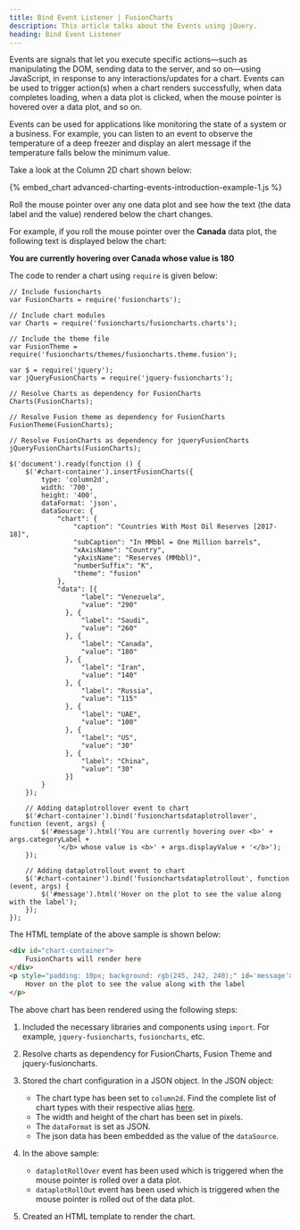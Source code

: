 ```yaml
---
title: Bind Event Listener | FusionCharts
description: This article talks about the Events using jQuery.
heading: Bind Event Listener
---
```


Events are signals that let you execute specific actions—such as manipulating the DOM, sending data to the server, and so on—using JavaScript, in response to any interactions/updates for a chart. Events can be used to trigger action(s) when a chart renders successfully, when data completes loading, when a data plot is clicked, when the mouse pointer is hovered over a data plot, and so on.

Events can be used for applications like monitoring the state of a system or a business. For example, you can listen to an event to observe the temperature of a deep freezer and display an alert message if the temperature falls below the minimum value.

Take a look at the Column 2D chart shown below:

{% embed_chart advanced-charting-events-introduction-example-1.js %}

Roll the mouse pointer over any one data plot and see how the text (the data label and the value) rendered below the chart changes.

For example, if you roll the mouse pointer over the __Canada__ data plot, the following text is displayed below the chart:

**You are currently hovering over Canada whose value is 180**

The code to render a chart using `require` is given below:

```
// Include fusioncharts
var FusionCharts = require('fusioncharts');

// Include chart modules
var Charts = require('fusioncharts/fusioncharts.charts');

// Include the theme file
var FusionTheme = require('fusioncharts/themes/fusioncharts.theme.fusion');

var $ = require('jquery');
var jQueryFusionCharts = require('jquery-fusioncharts');

// Resolve Charts as dependency for FusionCharts
Charts(FusionCharts); 

// Resolve Fusion theme as dependency for FusionCharts
FusionTheme(FusionCharts); 

// Resolve FusionCharts as dependency for jqueryFusionCharts
jQueryFusionCharts(FusionCharts);

$('document').ready(function () {
    $('#chart-container').insertFusionCharts({
        type: 'column2d',
        width: '700',
        height: '400',
        dataFormat: 'json',
        dataSource: {
            "chart": {
                "caption": "Countries With Most Oil Reserves [2017-18]",
                "subCaption": "In MMbbl = One Million barrels",
                "xAxisName": "Country",
                "yAxisName": "Reserves (MMbbl)",
                "numberSuffix": "K",
                "theme": "fusion"
            },
            "data": [{
                  "label": "Venezuela",
                  "value": "290"
              }, {
                  "label": "Saudi",
                  "value": "260"
              }, {
                  "label": "Canada",
                  "value": "180"
              }, {
                  "label": "Iran",
                  "value": "140"
              }, {
                  "label": "Russia",
                  "value": "115"
              }, {
                  "label": "UAE",
                  "value": "100"
              }, {
                  "label": "US",
                  "value": "30"
              }, {
                  "label": "China",
                  "value": "30"
              }]
        }
    });
    
    // Adding dataplotrollover event to chart
    $('#chart-container').bind('fusionchartsdataplotrollover', function (event, args) {
        $('#message').html('You are currently hovering over <b>' + args.categoryLabel +
            '</b> whose value is <b>' + args.displayValue + '</b>');
    });

    // Adding dataplotrollout event to chart
    $('#chart-container').bind('fusionchartsdataplotrollout', function (event, args) {
        $('#message').html('Hover on the plot to see the value along with the label');
    });
});
```

The HTML template of the above sample is shown below:

```HTML
<div id="chart-container">
    FusionCharts will render here
</div>
<p style="padding: 10px; background: rgb(245, 242, 240);" id='message'>
    Hover on the plot to see the value along with the label
</p>
```

The above chart has been rendered using the following steps:

1. Included the necessary libraries and components using `import`. For example, `jquery-fusioncharts`, `fusioncharts`, etc.

2. Resolve charts as dependency for FusionCharts, Fusion Theme and jquery-fusioncharts.

3. Stored the chart configuration in a JSON object. In the JSON object:
    * The chart type has been set to `column2d`. Find the complete list of chart types with their respective alias [here](https://www.fusioncharts.com/dev/chart-guide/list-of-charts).
    * The width and height of the chart has been set in pixels. 
    * The `dataFormat` is set as JSON.
    * The json data has been embedded as the value of the `dataSource`.

4. In the above sample:
    * `dataplotRollOver` event has been used which is triggered when the mouse pointer is rolled over a data plot.
    * `dataplotRollOut` event has been used which is triggered when the mouse pointer is rolled out of the data plot.

5. Created an HTML template to render the chart.